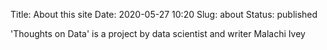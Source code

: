 Title: About this site
Date: 2020-05-27 10:20
Slug: about
Status: published

'Thoughts on Data' is a project by data scientist and writer Malachi Ivey